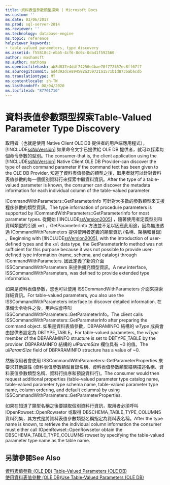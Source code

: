 ```yaml
---
title: 資料表值參數類型探索 | Microsoft Docs
ms.custom: ''
ms.date: 03/06/2017
ms.prod: sql-server-2014
ms.reviewer: ''
ms.technology: database-engine
ms.topic: reference
helpviewer_keywords:
- table-valued parameters, type discovery
ms.assetid: f55818c2-ebb5-4cf6-8c0c-0da41f592560
author: mashamsft
ms.author: mathoma
ms.openlocfilehash: ab8d837e4ddf74256e4bae70f772557ec8ff67f7
ms.sourcegitcommit: ad4d92dce894592a259721a1571b1d8736abacdb
ms.translationtype: MT
ms.contentlocale: zh-TW
ms.lasthandoff: 08/04/2020
ms.locfileid: "87701710"
---
```

# <a name="table-valued-parameter-type-discovery"></a><span data-ttu-id="93dca-102">資料表值參數類型探索</span><span class="sxs-lookup"><span data-stu-id="93dca-102">Table-Valued Parameter Type Discovery</span></span>
  <span data-ttu-id="93dca-103">取用者（也就是使用 Native Client OLE DB 提供者的用戶端應用程式）， [!INCLUDE[ssNoVersion](../../includes/ssnoversion-md.md)] 如果命令文字已提供給 OLE DB 提供者，就可以探索每個命令參數的型別。</span><span class="sxs-lookup"><span data-stu-id="93dca-103">The consumer-that is, the client application using the [!INCLUDE[ssNoVersion](../../includes/ssnoversion-md.md)] Native Client OLE DB Provider-can discover the type of each command parameter if the command text has been given to the OLE DB Provider.</span></span> <span data-ttu-id="93dca-104">知道了資料表值參數的類型之後，取用者就可以針對資料表值參數的每一個個別資料行來探索中繼資料資訊。</span><span class="sxs-lookup"><span data-stu-id="93dca-104">After the type of a table-valued parameter is known, the consumer can discover the metadata information for each individual column of the table-valued parameter.</span></span>  
  
 <span data-ttu-id="93dca-105">ICommandWithParameters::GetParameterInfo 可針對大多數的參數類型來支援程序參數的類型資訊。</span><span class="sxs-lookup"><span data-stu-id="93dca-105">The type information of procedure parameters is supported by ICommandWithParameters::GetParameterInfo for most parameter types.</span></span> <span data-ttu-id="93dca-106">從開始 [!INCLUDE[ssVersion2005](../../includes/ssversion2005-md.md)] ，隨著使用者定義型別和資料類型的引進 `xml` ，GetParameterInfo 方法並不足以因應此用途，因為無法透過 ICommandWithParameters 提供使用者定義的類型資訊 (名稱、架構和目錄) 。</span><span class="sxs-lookup"><span data-stu-id="93dca-106">Beginning with [!INCLUDE[ssVersion2005](../../includes/ssversion2005-md.md)], with the introduction of user-defined types and the `xml` data type, the GetParameterInfo method was not sufficient for this purpose because it was not possible to provide user-defined type information (name, schema, and catalog) through ICommandWithParameters.</span></span> <span data-ttu-id="93dca-107">因此定義了新的介面 ISSCommandWithParameters 來提供擴充類型資訊。</span><span class="sxs-lookup"><span data-stu-id="93dca-107">A new interface, ISSCommandWithParameters, was defined to provide extended type information.</span></span>  
  
 <span data-ttu-id="93dca-108">如果是資料表值參數，您也可以使用 ISSCommandWithParameters 介面來探索詳細資訊。</span><span class="sxs-lookup"><span data-stu-id="93dca-108">For table-valued parameters, you also use the ISSCommandWithParameters interface to discover detailed information.</span></span> <span data-ttu-id="93dca-109">在準備命令物件之後，用戶端會呼叫 ISSCommandWithParameters::GetParameterInfo。</span><span class="sxs-lookup"><span data-stu-id="93dca-109">The client calls ISSCommandWithParameters::GetParameterInfo after preparing the command object.</span></span> <span data-ttu-id="93dca-110">如果是資料表值參數，DBPARAMINFO 結構的 *wType* 成員會由提供者設定為 DBTYPE_TABLE。</span><span class="sxs-lookup"><span data-stu-id="93dca-110">For table-valued parameters, the *wType* member of the DBPARAMINFO structure is set to DBTYPE_TABLE by the provider.</span></span> <span data-ttu-id="93dca-111">DBPARAMINFO 結構的 *ulParamSize* 欄位具有 ~0 的值。</span><span class="sxs-lookup"><span data-stu-id="93dca-111">The *ulParamSize* field of DBPARAMINFO structure has a value of ~0.</span></span>  
  
 <span data-ttu-id="93dca-112">然後取用者會使用 ISSCommandWithParameters::GetParameterProperties 來要求其他屬性 (資料表值參數類型目錄名稱、資料表值參數類型結構描述名稱、資料表值參數類型名稱、資料行排序和預設資料行)。</span><span class="sxs-lookup"><span data-stu-id="93dca-112">The consumer would then request additional properties (table-valued parameter type catalog name, table-valued parameter type schema name, table-valued parameter type name, column ordering, and default columns) by using ISSCommandWithParameters::GetParameterProperties.</span></span>  
  
 <span data-ttu-id="93dca-113">如果在知道了類型名稱之後要擷取個別資料行資訊，取用者必須呼叫 IOpenRowset::OpenRowsetor 或取得 DBSCHEMA_TABLE_TYPE_COLUMNS 資料列集，其方式是將資料表值參數類型名稱指定為資料表名稱。</span><span class="sxs-lookup"><span data-stu-id="93dca-113">After the type name is known, to retrieve the individual column information the consumer must either call IOpenRowset::OpenRowsetor obtain the DBSCHEMA_TABLE_TYPE_COLUMNS rowset by specifying the table-valued parameter type name as the table name.</span></span>  
  
## <a name="see-also"></a><span data-ttu-id="93dca-114">另請參閱</span><span class="sxs-lookup"><span data-stu-id="93dca-114">See Also</span></span>  
 <span data-ttu-id="93dca-115">[資料表值參數 &#40;OLE DB&#41;](../../relational-databases/native-client-ole-db-table-valued-parameters/table-valued-parameters-ole-db.md) </span><span class="sxs-lookup"><span data-stu-id="93dca-115">[Table-Valued Parameters &#40;OLE DB&#41;](../../relational-databases/native-client-ole-db-table-valued-parameters/table-valued-parameters-ole-db.md) </span></span>  
 [<span data-ttu-id="93dca-116">使用資料表值參數 &#40;OLE DB&#41;</span><span class="sxs-lookup"><span data-stu-id="93dca-116">Use Table-Valued Parameters &#40;OLE DB&#41;</span></span>](../../relational-databases/native-client-ole-db-how-to/use-table-valued-parameters-ole-db.md)  
  
  
